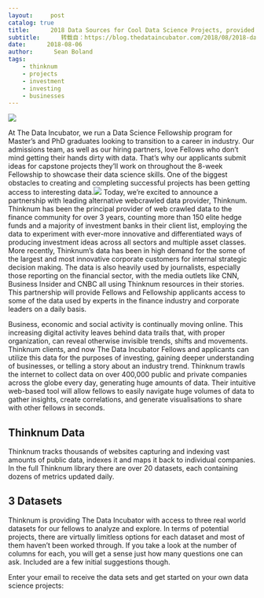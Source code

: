 ```yaml
---
layout:     post
catalog: true
title:      2018 Data Sources for Cool Data Science Projects, provided by Thinknum
subtitle:      转载自：https://blog.thedataincubator.com/2018/08/2018-data-sources-data-science-projects/
date:      2018-08-06
author:      Sean Boland
tags:
    - thinknum
    - projects
    - investment
    - investing
    - businesses
---
```






![](https://blog.thedataincubator.com/wp-content/uploads/2016/10/student-849822_960_720.jpg)


At The Data Incubator, we run a Data Science Fellowship program for Master’s and PhD graduates looking to transition to a career in industry. Our admissions team, as well as our hiring partners, love Fellows who don’t mind getting their hands dirty with data. That’s why our applicants submit ideas for capstone projects they’ll work on throughout the 8-week Fellowship to showcase their data science skills. One of the biggest obstacles to creating and completing successful projects has been getting access to interesting data.![](https://blog.thedataincubator.com/wp-content/uploads/2018/08/TDI-Thinknum.png)
Today, we’re excited to announce a partnership with leading alternative webcrawled data provider, Thinknum. Thinknum has been the principal provider of web crawled data to the finance community for over 3 years, counting more than 150 elite hedge funds and a majority of investment banks in their client list, employing the data to experiment with ever-more innovative and differentiated ways of producing investment ideas across all sectors and multiple asset classes. More recently, Thinknum’s data has been in high demand for the some of the largest and most innovative corporate customers for internal strategic decision making. The data is also heavily used by journalists, especially those reporting on the financial sector, with the media outlets like CNN, Business Insider and CNBC all using Thinknum resources in their stories. This partnership will provide Fellows and Fellowship applicants access to some of the data used by experts in the finance industry and corporate leaders on a daily basis.

Business, economic and social activity is continually moving online. This increasing digital activity leaves behind data trails that, with proper organization, can reveal otherwise invisible trends, shifts and movements. Thinknum clients, and now The Data Incubator Fellows and applicants can utilize this data for the purposes of investing, gaining deeper understanding of businesses, or telling a story about an industry trend. Thinknum trawls the internet to collect data on over 400,000 public and private companies across the globe every day, generating huge amounts of data. Their intuitive web-based tool will allow fellows to easily navigate huge volumes of data to gather insights, create correlations, and generate visualisations to share with other fellows in seconds.

## Thinknum Data

Thinknum tracks thousands of websites capturing and indexing vast amounts of public data, indexes it and maps it back to individual companies. In the full Thinknum library there are over 20 datasets, each containing dozens of metrics updated daily.

## 3 Datasets

Thinknum is providing The Data Incubator with access to three real world datasets for our fellows to analyze and explore. In terms of potential projects, there are virtually limitless options for each dataset and most of them haven’t been worked through. If you take a look at the number of columns for each, you will get a sense just how many questions one can ask. Included are a few initial suggestions though.


Enter your email to receive the data sets and get started on your own data science projects:

